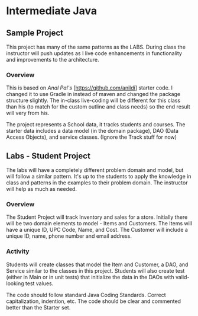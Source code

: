 # Intermediate Java

## Sample Project 

This project has many of the same patterns as the LABS. During class the instructor will push updates as I live code enhancements in functionality and improvements to the architecture.

### Overview

This is based on *Anal Pal's* [<https://github.com/anildi>] starter code. I changed it to use Gradle in instead of maven and changed the package structure slightly. The in-class live-coding will be different for this class than his (to match for the custom outline and class needs) so the end result will very from his.

The project represents a School data, it tracks students and courses. The starter data includes a data model (in the domain package), DAO (Data Access Objects), and service classes.  (Ignore the Track stuff for now)

## Labs - Student Project

The labs will have a completely different problem domain and model, but will follow a similar pattern. It's up to the students to apply the knowledge in class and patterns in the examples to their problem domain. The instructor will help as much as needed.

### Overview

The Student Project will track Inventory and sales for a store. Initially there will be two domain elements to model - Items and Customers. The Items will have a unique ID, UPC Code, Name, and Cost. The Customer will include a unique ID, name, phone number and email address.

### Activity

Students will create classes that model the Item and Customer, a DAO, and Service similar to the classes in this project. Students will also create test (either in Main or in unit tests) that initialize the data in the DAOs with valid-looking test values.

The code should follow standard Java Coding Standards. Correct capitalization, indention, etc. The code should be clear and commented better than the Starter set.

